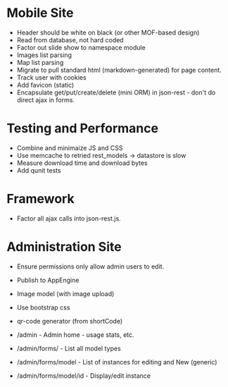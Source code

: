 # Mobile Site

- Header should be white on black (or other MOF-based design)
- Read from database, not hard coded
- Factor out slide show to namespace module
- Images list parsing
- Map list parsing
- Migrate to pull standard html (markdown-generated) for page content.
- Track user with cookies
- Add favicon (static)
- Encapsulate get/put/create/delete (mini ORM) in json-rest - don't do direct ajax in forms.

# Testing and Performance

- Combine and minimaize JS and CSS
- Use memcache to retried rest_models -> datastore is slow
- Measure download time and download bytes
- Add qunit tests

# Framework

- Factor all ajax calls into json-rest.js.


# Administration Site

- Ensure permissions only allow admin users to edit.
- Publish to AppEngine
- Image model (with image upload)
- Use bootstrap css
- qr-code generator (from shortCode)

- /admin - Admin home - usage stats, etc.
- /admin/forms/ - List all model types
- /admin/forms/model - List of instances for editing and New (generic)
- /admin/forms/model/id - Display/edit instance

